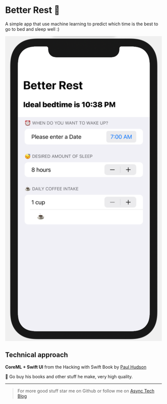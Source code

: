# Better Rest 🛌

A simple app that use machine learning to predict which time is the best to go to bed and sleep well :)

![screenshot of the app](app.png)

## Technical approach
**CoreML + Swift UI** from the Hacking with Swift Book by [Paul Hudson](https://github.com/twostraws)

🤌 Go buy his books and other stuff he make, very high quality.

---
> For more good stuff star me on Github or follow me on [Async Tech Blog](https://blog.async-agency.com)